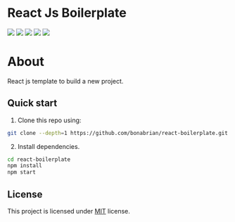 # React Js Boilerplate

![](https://img.shields.io/github/stars/bonabrian/react-boilerplate)
![](https://img.shields.io/github/forks/bonabrian/react-boilerplate)
![](https://img.shields.io/github/tag/bonabrian/react-boilerplate)
![](https://img.shields.io/github/release/bonabrian/react-boilerplate)
![](https://img.shields.io/github/issues/bonabrian/react-boilerplate)

# About
React js template to build a new project.

## Quick start
1. Clone this repo using:
```bash
git clone --depth=1 https://github.com/bonabrian/react-boilerplate.git
```

2. Install dependencies.
```bash
cd react-boilerplate
npm install
npm start
```

## License
This project is licensed under [MIT](https://choosealicense.com/licenses/mit/) license.
